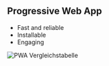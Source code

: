 ## Progressive Web App


- Fast and reliable 
- Installable <!-- .element: class="fragment" -->
- Engaging <!-- .element: class="fragment" -->


![PWA Vergleichstabelle](https://www.shopware.com/media/image/a4/cb/e8/vue_storefront_vergleichstabelleG408r48qg6xVZ.jpg)<!-- .element width="800" style="border: 0; background: None; box-shadow: None;" -->
